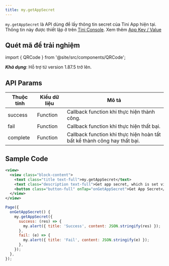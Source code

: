 ```yaml
---
title: my.getAppSecret
---
```


`my.getAppSecret` là API dùng để lấy thông tin secret của Tini App hiện tại. Thông tin này được thiết lập ở trên [Tini Console](https://developer.tiki.vn/apps). Xem thêm [App Key / Value](/docs/development/tini-console/app-key)

## Quét mã để trải nghiệm

import { QRCode } from '@site/src/components/QRCode';

<QRCode page="pages/api/app-secret/index" />

**_Khả dụng_**: Hỗ trợ từ version 1.87.5 trở lên.

## API Params

| Thuộc tính | Kiểu dữ liệu | Mô tả                                       |
| ---------- | ------------ | ------------------------------------------- |
| success    | Function     | Callback function khi thực hiện thành công. |
| fail       | Function     | Callback function khi thực hiện thất bại.   |
| complete   | Function     | Callback function khi thực hiện hoàn tất bất kể thành công hay thất bại.   |

## Sample Code

```xml
<view>
  <view class="block-content">
    <text class="title text-full">my.getAppSecret</text>
    <text class="description text-full">Get app secret, which is set via tini console</text>
    <button class="button-full" onTap="onGetAppSecret">Get App Secret</button>
  </view>
</view>
```

```js
Page({
  onGetAppSecret() {
    my.getAppSecret({
      success: (res) => {
        my.alert({ title: 'Success', content: JSON.stringify(res) });
      },
      fail: (e) => {
        my.alert({ title: 'Fail', content: JSON.stringify(e) });
      },
    });
  },
});
```
